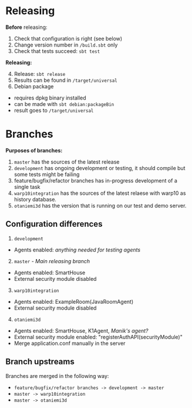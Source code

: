 
Releasing
=========

**Before** releasing:

1. Check that configuration is right (see below)
2. Change version number in `/build.sbt` only
3. Check that tests succeed: `sbt test`

**Releasing:**

4. Release: `sbt release`
5. Results can be found in `/target/universal`
6. Debian package
  * requires dpkg binary installed
  * can be made with `sbt debian:packageBin`
  * result goes to `/target/universal`

Branches
========

**Purposes of branches:**

1. `master` has the sources of the latest release
2. `development` has ongoing development or testing, it should compile but some tests might be failing
3. feature/bugfix/refactor branches has in-progress development of a single task
4. `warp10integration` has the sources of the latest relaese with warp10 as history database.
5. `otaniemi3d` has the version that is running on our test and demo server.


Configuration differences
-------------------------

1. `development`
  * Agents enabled: *anything needed for testing agents*
2. `master` - *Main releasing branch*
  * Agents enabled: SmartHouse
  * External security module disabled
3. `warp10integration`
  * Agents enabled: ExampleRoom(JavaRoomAgent)
  * External security module disabled
4. `otaniemi3d`
  * Agents enabled: SmartHouse, K1Agent, *Manik's agent?*
  * External security module enabled: "registerAuthAPI(securityModule)"
  * Merge application.conf manually in the server
  
Branch upstreams
-----------------

Branches are merged in the following way:
* `feature/bugfix/refactor branches -> development -> master`
* `master -> warp10integration`
* `master -> otaniemi3d`

